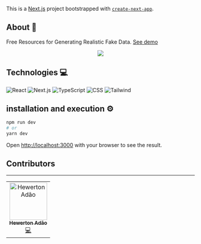 This is a [Next.js](https://nextjs.org/) project bootstrapped with [`create-next-app`](https://github.com/vercel/next.js/tree/canary/packages/create-next-app).

## About 📄

Free Resources for Generating Realistic Fake Data. <a href="https://fake-generator.vercel.app/" target="_blank" rel="noopener noreferrer">See demo</a>

<p align="center">
  <img src='https://user-images.githubusercontent.com/37268237/164992509-31355991-af5c-4306-afdb-6b697e035019.gif'/>
</p>

## Technologies 💻

![React](https://img.shields.io/badge/React-20232A?style=for-the-badge&logo=react&logoColor=61DAFB)
![Next.js](https://img.shields.io/badge/Next.js-eeeeee?style=for-the-badge&logo=nextdotjs&logoColor=black)
![TypeScript](https://img.shields.io/badge/TypeScript-007ACC?style=for-the-badge&logo=typescript&logoColor=white)
![CSS](https://img.shields.io/badge/CSS3-1572B6?style=for-the-badge&logo=css3&logoColor=white)
![Tailwind](https://img.shields.io/badge/Tailwind_CSS-38B2AC?style=for-the-badge&logo=tailwind-css&logoColor=white)

## installation and execution ⚙️

```bash
npm run dev
# or
yarn dev
```

Open [http://localhost:3000](http://localhost:3000) with your browser to see the result.

## Contributors

<hr>
<table>
  <tr>
    <td align="center">
      <a href="https://github.com/Hewerton80">
        <img src="https://avatars0.githubusercontent.com/u/37268237?s=400&v=4" width="100px;" alt="Hewerton Adão"/>
        <br />
        <sub><b>Hewerton Adão </b></sub>
      </a><br />
      <a href="https://github.com/Hewerton80" title="Code">💻</a>
    </td>
  </tr>
</table>
